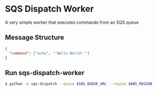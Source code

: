 # SQS Dispatch Worker

A very simple worker that executes commands from an SQS queue

## Message Structure

```json
{
  "command": ["echo", "'Hello World!'"]
}
```

## Run sqs-dispatch-worker

```bash
$ python -m sqs-dispatch --queue $SQS_QUEUE_URL --region $AWS_REGION
```